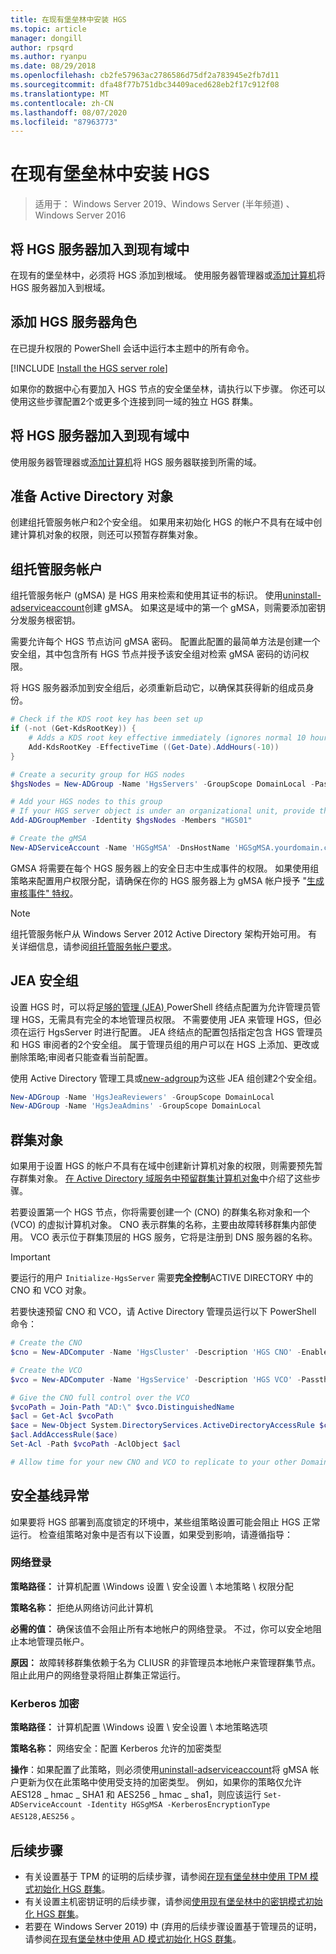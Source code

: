 ```yaml
---
title: 在现有堡垒林中安装 HGS
ms.topic: article
manager: dongill
author: rpsqrd
ms.author: ryanpu
ms.date: 08/29/2018
ms.openlocfilehash: cb2fe57963ac2786586d75df2a783945e2fb7d11
ms.sourcegitcommit: dfa48f77b751dbc34409aced628eb2f17c912f08
ms.translationtype: MT
ms.contentlocale: zh-CN
ms.lasthandoff: 08/07/2020
ms.locfileid: "87963773"
---
```

# <a name="install-hgs-in-an-existing-bastion-forest"></a>在现有堡垒林中安装 HGS

>适用于： Windows Server 2019、Windows Server (半年频道) 、Windows Server 2016


## <a name="join-the-hgs-server-to-the-existing-domain"></a>将 HGS 服务器加入到现有域中

在现有的堡垒林中，必须将 HGS 添加到根域。 使用服务器管理器或[添加计算机](https://go.microsoft.com/fwlink/?LinkId=821564)将 HGS 服务器加入到根域。

## <a name="add-the-hgs-server-role"></a>添加 HGS 服务器角色

在已提升权限的 PowerShell 会话中运行本主题中的所有命令。

[!INCLUDE [Install the HGS server role](../../../includes/guarded-fabric-install-hgs-server-role.md)]

如果你的数据中心有要加入 HGS 节点的安全堡垒林，请执行以下步骤。
你还可以使用这些步骤配置2个或更多个连接到同一域的独立 HGS 群集。

## <a name="join-the-hgs-server-to-the-existing-domain"></a>将 HGS 服务器加入到现有域中

使用服务器管理器或[添加计算机](https://go.microsoft.com/fwlink/?LinkId=821564)将 HGS 服务器联接到所需的域。

## <a name="prepare-active-directory-objects"></a>准备 Active Directory 对象

创建组托管服务帐户和2个安全组。
如果用来初始化 HGS 的帐户不具有在域中创建计算机对象的权限，则还可以预暂存群集对象。

## <a name="group-managed-service-account"></a>组托管服务帐户

组托管服务帐户 (gMSA) 是 HGS 用来检索和使用其证书的标识。 使用[uninstall-adserviceaccount](https://technet.microsoft.com/itpro/powershell/windows/addsadministration/new-adserviceaccount)创建 gMSA。
如果这是域中的第一个 gMSA，则需要添加密钥分发服务根密钥。

需要允许每个 HGS 节点访问 gMSA 密码。
配置此配置的最简单方法是创建一个安全组，其中包含所有 HGS 节点并授予该安全组对检索 gMSA 密码的访问权限。

将 HGS 服务器添加到安全组后，必须重新启动它，以确保其获得新的组成员身份。

```powershell
# Check if the KDS root key has been set up
if (-not (Get-KdsRootKey)) {
    # Adds a KDS root key effective immediately (ignores normal 10 hour waiting period)
    Add-KdsRootKey -EffectiveTime ((Get-Date).AddHours(-10))
}

# Create a security group for HGS nodes
$hgsNodes = New-ADGroup -Name 'HgsServers' -GroupScope DomainLocal -PassThru

# Add your HGS nodes to this group
# If your HGS server object is under an organizational unit, provide the full distinguished name instead of "HGS01"
Add-ADGroupMember -Identity $hgsNodes -Members "HGS01"

# Create the gMSA
New-ADServiceAccount -Name 'HGSgMSA' -DnsHostName 'HGSgMSA.yourdomain.com' -PrincipalsAllowedToRetrieveManagedPassword $hgsNodes
```

GMSA 将需要在每个 HGS 服务器上的安全日志中生成事件的权限。
如果使用组策略来配置用户权限分配，请确保在你的 HGS 服务器上为 gMSA 帐户授予 "[生成审核事件" 特权](/previous-versions/windows/it-pro/windows-server-2012-R2-and-2012/dn221956%28v=ws.11%29)。

> [!NOTE]
> 组托管服务帐户从 Windows Server 2012 Active Directory 架构开始可用。
> 有关详细信息，请参阅[组托管服务帐户要求](https://technet.microsoft.com/library/jj128431.aspx)。

## <a name="jea-security-groups"></a>JEA 安全组

设置 HGS 时，可以将[足够的管理 (JEA) ](https://aka.ms/JEAdocs) PowerShell 终结点配置为允许管理员管理 HGS，无需具有完全的本地管理员权限。
不需要使用 JEA 来管理 HGS，但必须在运行 HgsServer 时进行配置。
JEA 终结点的配置包括指定包含 HGS 管理员和 HGS 审阅者的2个安全组。
属于管理员组的用户可以在 HGS 上添加、更改或删除策略;审阅者只能查看当前配置。

使用 Active Directory 管理工具或[new-adgroup](https://technet.microsoft.com/itpro/powershell/windows/addsadministration/new-adgroup)为这些 JEA 组创建2个安全组。

```powershell
New-ADGroup -Name 'HgsJeaReviewers' -GroupScope DomainLocal
New-ADGroup -Name 'HgsJeaAdmins' -GroupScope DomainLocal
```

## <a name="cluster-objects"></a>群集对象

如果用于设置 HGS 的帐户不具有在域中创建新计算机对象的权限，则需要预先暂存群集对象。
[在 Active Directory 域服务中预留群集计算机对象](https://technet.microsoft.com/library/dn466519(v=ws.11).aspx)中介绍了这些步骤。

若要设置第一个 HGS 节点，你将需要创建一个 (CNO) 的群集名称对象和一个 (VCO) 的虚拟计算机对象。
CNO 表示群集的名称，主要由故障转移群集内部使用。
VCO 表示位于群集顶层的 HGS 服务，它将是注册到 DNS 服务器的名称。

> [!IMPORTANT]
> 要运行的用户 `Initialize-HgsServer` 需要**完全控制**ACTIVE DIRECTORY 中的 CNO 和 VCO 对象。

若要快速预留 CNO 和 VCO，请 Active Directory 管理员运行以下 PowerShell 命令：

```powershell
# Create the CNO
$cno = New-ADComputer -Name 'HgsCluster' -Description 'HGS CNO' -Enabled $false -Passthru

# Create the VCO
$vco = New-ADComputer -Name 'HgsService' -Description 'HGS VCO' -Passthru

# Give the CNO full control over the VCO
$vcoPath = Join-Path "AD:\" $vco.DistinguishedName
$acl = Get-Acl $vcoPath
$ace = New-Object System.DirectoryServices.ActiveDirectoryAccessRule $cno.SID, "GenericAll", "Allow"
$acl.AddAccessRule($ace)
Set-Acl -Path $vcoPath -AclObject $acl

# Allow time for your new CNO and VCO to replicate to your other Domain Controllers before continuing
```

## <a name="security-baseline-exceptions"></a>安全基线异常

如果要将 HGS 部署到高度锁定的环境中，某些组策略设置可能会阻止 HGS 正常运行。
检查组策略对象中是否有以下设置，如果受到影响，请遵循指导：

### <a name="network-logon"></a>网络登录

**策略路径：** 计算机配置 \Windows 设置 \ 安全设置 \ 本地策略 \ 权限分配

**策略名称：** 拒绝从网络访问此计算机

**必需的值：** 确保该值不会阻止所有本地帐户的网络登录。 不过，你可以安全地阻止本地管理员帐户。

**原因：** 故障转移群集依赖于名为 CLIUSR 的非管理员本地帐户来管理群集节点。 阻止此用户的网络登录将阻止群集正常运行。

### <a name="kerberos-encryption"></a>Kerberos 加密

**策略路径：** 计算机配置 \Windows 设置 \ 安全设置 \ 本地策略选项

**策略名称：** 网络安全：配置 Kerberos 允许的加密类型

**操作**：如果配置了此策略，则必须使用[uninstall-adserviceaccount](https://docs.microsoft.com/powershell/module/addsadministration/set-adserviceaccount?view=win10-ps)将 gMSA 帐户更新为仅在此策略中使用受支持的加密类型。 例如，如果你的策略仅允许 AES128 \_ hmac \_ SHA1 和 AES256 \_ hmac \_ sha1，则应该运行 `Set-ADServiceAccount -Identity HGSgMSA -KerberosEncryptionType AES128,AES256` 。



## <a name="next-steps"></a>后续步骤

- 有关设置基于 TPM 的证明的后续步骤，请参阅[在现有堡垒林中使用 TPM 模式初始化 HGS 群集](guarded-fabric-initialize-hgs-tpm-mode-bastion.md)。
- 有关设置主机密钥证明的后续步骤，请参阅[使用现有堡垒林中的密钥模式初始化 HGS 群集](guarded-fabric-initialize-hgs-key-mode-bastion.md)。
- 若要在 Windows Server 2019) 中 (弃用的后续步骤设置基于管理员的证明，请参阅[在现有堡垒林中使用 AD 模式初始化 HGS 群集](guarded-fabric-initialize-hgs-ad-mode-bastion.md)。

